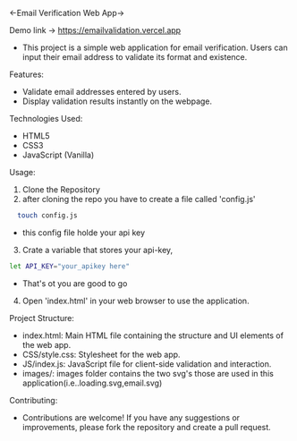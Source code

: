 <-Email Verification Web App->

Demo link -> https://emailvalidation.vercel.app

- This project is a simple web application for email verification. Users can input their email address to validate its format and existence.

Features:

- Validate email addresses entered by users.
- Display validation results instantly on the webpage.

Technologies Used:
- HTML5
- CSS3
- JavaScript (Vanilla)

Usage:
1. Clone the Repository
2. after cloning the repo you have to create a file called 'config.js'
```bash
  touch config.js
```
  - this config file holde your api key
3. Crate a variable that stores your api-key,
```bash
let API_KEY="your_apikey here"
```
  - That's ot you are good to go
4. Open 'index.html' in your web browser to use the application.

Project Structure:

- index.html: Main HTML file containing the structure and UI elements of the web app.
- CSS/style.css: Stylesheet for the web app.
- JS/index.js: JavaScript file for client-side validation and interaction.
- images/: images folder contains the two svg's those are used in this application(i.e..loading.svg,email.svg)


Contributing:

- Contributions are welcome! If you have any suggestions or improvements, please fork the repository and create a pull request.
